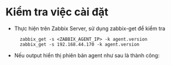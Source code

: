 # Kiểm tra việc cài đặt

- Thực hiện trên Zabbix Server, sử dụng zabbix-get để kiểm tra

        zabbix_get -s <ZABBIX_AGENT_IP> -k agent.version
        zabbix_get -s 192.168.44.170 -k agent.version

- Nếu output hiển thị phiên bản agent như sau là thành công:

